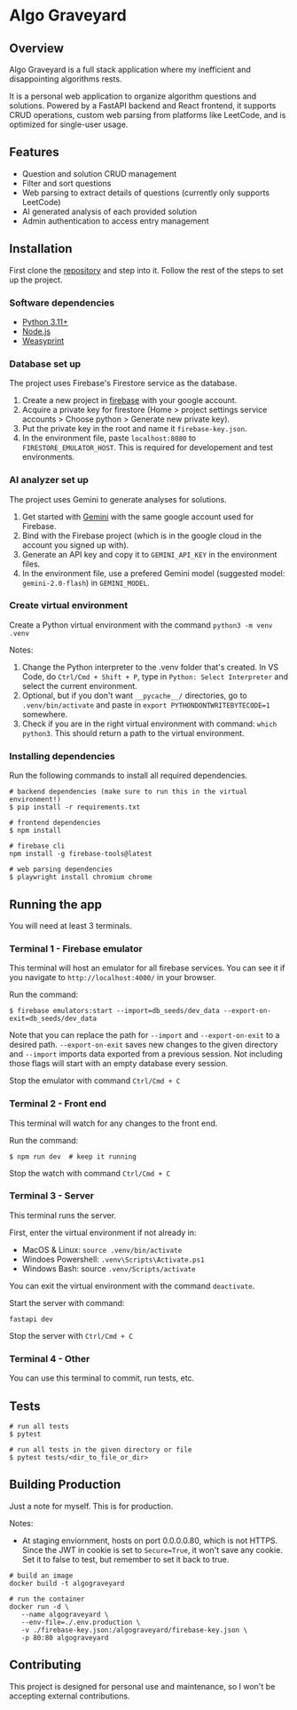 # Algo Graveyard


## Overview
Algo Graveyard is a full stack application where my inefficient and disappointing algorithms rests.

It is a personal web application to organize algorithm questions and solutions. Powered by a FastAPI backend and React frontend, it supports CRUD operations, custom web parsing from platforms like LeetCode, and is optimized for single-user usage.


## Features
- Question and solution CRUD management
- Filter and sort questions
- Web parsing to extract details of questions (currently only supports LeetCode)
- AI generated analysis of each provided solution
- Admin authentication to access entry management


## Installation
First clone the [repository](https://github.com/ethanliu24/algo-graveyard) and step into it. Follow the rest of the steps to set up the project.


### Software dependencies
- [Python 3.11+](https://www.python.org/downloads/)
- [Node.js](https://nodejs.org/en/download)
- [Weasyprint](https://doc.courtbouillon.org/weasyprint/stable/first_steps.html)


### Database set up
The project uses Firebase's Firestore service as the database.

1. Create a new project in [firebase](https://firebase.google.com/) with your google account.
2. Acquire a private key for firestore (Home > project settings service accounts > Choose python > Generate new private key).
3. Put the private key in the root and name it `firebase-key.json`.
4. In the environment file, paste `localhost:8080` to `FIRESTORE_EMULATOR_HOST`. This is required for developement and test environments.


### AI analyzer set up
The project uses Gemini to generate analyses for solutions.

1. Get started with [Gemini](https://ai.google.dev/) with the same google account used for Firebase.
2. Bind with the Firebase project (which is in the google cloud in the account you signed up with).
3. Generate an API key and copy it to `GEMINI_API_KEY` in the environment files.
4. In the environment file, use a prefered Gemini model (suggested model: `gemini-2.0-flash`) in `GEMINI_MODEL`.


### Create virtual environment
Create a Python virtual environment with the command `python3 -m venv .venv`

Notes:
1. Change the Python interpreter to the .venv folder that's created. In VS Code, do `Ctrl/Cmd + Shift + P`, type in `Python: Select Interpreter` and select the current environment.
2. Optional, but if you don't want `__pycache__/` directories, go to `.venv/bin/activate` and paste in `export PYTHONDONTWRITEBYTECODE=1` somewhere.
3. Check if you are in the right virtual environment with command: `which python3`. This should return a path to the virtual environment.


### Installing dependencies
Run the following commands to install all required dependencies.
```
# backend dependencies (make sure to run this in the virtual environment!)
$ pip install -r requirements.txt

# frontend dependencies
$ npm install

# firebase cli
npm install -g firebase-tools@latest

# web parsing dependencies
$ playwright install chromium chrome
```


## Running the app
You will need at least 3 terminals.


### Terminal 1 - Firebase emulator
This terminal will host an emulator for all firebase services. You can see it if you navigate to `http://localhost:4000/` in your browser.

Run the command:
```
$ firebase emulators:start --import=db_seeds/dev_data --export-on-exit=db_seeds/dev_data
```
Note that you can replace the path for `--import` and `--export-on-exit` to a desired path. `--export-on-exit` saves new changes to the given directory and `--import` imports data exported from a previous session. Not including those flags will start with an empty database every session.

Stop the emulator with command `Ctrl/Cmd + C`


### Terminal 2 - Front end
This terminal will watch for any changes to the front end.

Run the command:
```
$ npm run dev  # keep it running
```

Stop the watch with command `Ctrl/Cmd + C`


### Terminal 3 - Server
This terminal runs the server.

First, enter the virtual environment if not already in:
- MacOS & Linux: `source .venv/bin/activate`
- Windoes Powershell: `.venv\Scripts\Activate.ps1`
- Windows Bash: source `.venv/Scripts/activate`

You can exit the virtual environment with the command `deactivate`.

Start the server with command:
```
fastapi dev
```

Stop the server with `Ctrl/Cmd + C`


### Terminal 4 - Other
You can use this terminal to commit, run tests, etc.


## Tests
```
# run all tests
$ pytest

# run all tests in the given directory or file
$ pytest tests/<dir_to_file_or_dir>
```


## Building Production
Just a note for myself. This is for production.

Notes:
- At staging enviornment, hosts on port 0.0.0.0.80, which is not HTTPS. Since the JWT in cookie is set to `Secure=True`, it won't save any cookie. Set it to false to test, but remember to set it back to true.

```
# build an image
docker build -t algograveyard

# run the container
docker run -d \
   --name algograveyard \
   --env-file=./.env.production \
   -v ./firebase-key.json:/algograveyard/firebase-key.json \
   -p 80:80 algograveyard
```


## Contributing
This project is designed for personal use and maintenance, so I won't be accepting external contributions.
